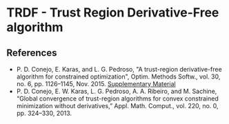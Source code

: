 TRDF - Trust Region Derivative-Free algorithm
=============================================

References
----------

- P. D. Conejo, E. Karas, and L. G. Pedroso, "A trust-region derivative-free algorithm for constrained optimization", Optim. Methods Softw., vol. 30, no. 6, pp. 1126–1145, Nov. 2015. [Supplementary Material](http://people.ufpr.br/~ewkaras/pesquisa/publicacoes/supplemental_conejo_karas_pedroso.html)
- P. D. Conejo, E. W. Karas, L. G. Pedroso, A. A. Ribeiro, and M. Sachine, “Global convergence of trust-region algorithms for convex constrained minimization without derivatives,” Appl. Math. Comput., vol. 220, no. 0, pp. 324–330, 2013.
